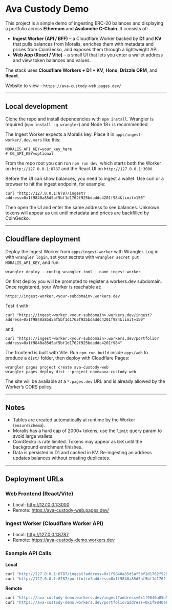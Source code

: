 # Ava Custody Demo

This project is a simple demo of ingesting ERC-20 balances and displaying a portfolio across **Ethereum** and **Avalanche C-Chain**. It consists of:

- **Ingest Worker (API / BFF)** – a Cloudflare Worker backed by **D1** and **KV** that pulls balances from Moralis, enriches them with metadata and prices from CoinGecko, and exposes them through a lightweight API.
- **Web App (React / Vite)** – a small UI that lets you enter a wallet address and view token balances and values.

The stack uses **Cloudflare Workers + D1 + KV**, **Hono**, **Drizzle ORM**, and **React**.

Website to view - `https://ava-custody-web.pages.dev/`

---

## Local development

Clone the repo and install dependencies with `npm install`. Wrangler is required (`npm install -g wrangler`) and Node 18+ is recommended.

The Ingest Worker expects a Moralis key. Place it in `apps/ingest-worker/.dev.vars` like this:

```
MORALIS_API_KEY=your_key_here
# CG_API_KEY=optional
```

From the repo root you can run `npm run dev`, which starts both the Worker on `http://127.0.0.1:8787` and the React UI on `http://127.0.0.1:3000`.

Before the UI can show balances, you need to ingest a wallet. Use curl or a browser to hit the ingest endpoint, for example:

```
curl "http://127.0.0.1:8787/ingest?address=0x1f9840a85d5af5bf1d1762f925bdaddc4201f984&limit=150"
```

Then open the UI and enter the same address to see balances. Unknown tokens will appear as `UNK` until metadata and prices are backfilled by CoinGecko.

---

## Cloudflare deployment

Deploy the Ingest Worker from `apps/ingest-worker` with Wrangler. Log in with `wrangler login`, set your secrets with `wrangler secret put MORALIS_API_KEY`, and run:

```
wrangler deploy --config wrangler.toml --name ingest-worker
```

On first deploy you will be prompted to register a workers.dev subdomain. Once registered, your Worker is reachable at:

```
https://ingest-worker.<your-subdomain>.workers.dev
```

Test it with:

```
curl "https://ingest-worker.<your-subdomain>.workers.dev/ingest?address=0x1f9840a85d5af5bf1d1762f925bdaddc4201f984&limit=150"
```

and

```
curl "https://ingest-worker.<your-subdomain>.workers.dev/portfolio?address=0x1f9840a85d5af5bf1d1762f925bdaddc4201f984"
```

The frontend is built with Vite. Run `npm run build` inside `apps/web` to produce a `dist/` folder, then deploy with Cloudflare Pages:

```
wrangler pages project create ava-custody-web
wrangler pages deploy dist --project-name=ava-custody-web
```

The site will be available at a `*.pages.dev` URL and is already allowed by the Worker’s CORS policy.

---

## Notes

- Tables are created automatically at runtime by the Worker (`ensureSchema`).
- Moralis has a hard cap of 2000+ tokens; use the `limit` query param to avoid large wallets.
- CoinGecko is rate limited. Tokens may appear as `UNK` until the background enrichment finishes.
- Data is persisted in D1 and cached in KV. Re-ingesting an address updates balances without creating duplicates.


---

## Deployment URLs

### Web Frontend (React/Vite)
- Local: http://127.0.0.1:3000
- Remote: https://ava-custody-web.pages.dev/

### Ingest Worker (Cloudflare Worker API)
- Local: http://127.0.0.1:8787
- Remote: https://ava-custody-demo.workers.dev

### Example API Calls

**Local**
```bash
curl "http://127.0.0.1:8787/ingest?address=0x1f9840a85d5af5bf1d1762f925bdaddc4201f984&limit=150"
curl "http://127.0.0.1:8787/portfolio?address=0x1f9840a85d5af5bf1d1762f925bdaddc4201f984"
```

**Remote**
```bash
curl "https://ava-custody-demo.workers.dev/ingest?address=0x1f9840a85d5af5bf1d1762f925bdaddc4201f984&limit=150"
curl "https://ava-custody-demo.workers.dev/portfolio?address=0x1f9840a85d5af5bf1d1762f925bdaddc4201f984"
```
